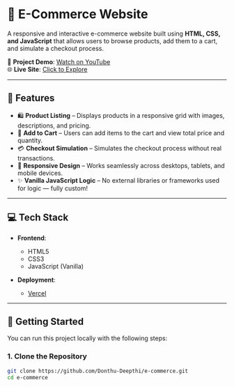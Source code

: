 # 🛒 E-Commerce Website

A responsive and interactive e-commerce website built using **HTML, CSS, and JavaScript** that allows users to browse products, add them to a cart, and simulate a checkout process.

🎥 **Project Demo**: [Watch on YouTube](https://youtu.be/9GcXrw7H3EY)  
🌐 **Live Site**: [Click to Explore](https://e-commerce-seven-rose-21.vercel.app/)

---

## 📌 Features

- 🛍️ **Product Listing** – Displays products in a responsive grid with images, descriptions, and pricing.
- 🛒 **Add to Cart** – Users can add items to the cart and view total price and quantity.
- 💳 **Checkout Simulation** – Simulates the checkout process without real transactions.
- 📱 **Responsive Design** – Works seamlessly across desktops, tablets, and mobile devices.
- ✨ **Vanilla JavaScript Logic** – No external libraries or frameworks used for logic — fully custom!

---

## 💻 Tech Stack

- **Frontend**:  
  - HTML5  
  - CSS3  
  - JavaScript (Vanilla)

- **Deployment**:  
  - [Vercel](https://vercel.com)

---

## 🚀 Getting Started

You can run this project locally with the following steps:

### 1. Clone the Repository
```bash
git clone https://github.com/Donthu-Deepthi/e-commerce.git
cd e-commerce
